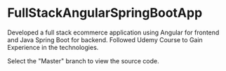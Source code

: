 # FullStackAngularSpringBootApp
Developed a full stack ecommerce application using Angular for frontend and Java Spring Boot for backend. Followed Udemy Course to Gain Experience in the technologies.


Select the "Master" branch to view the source code.
